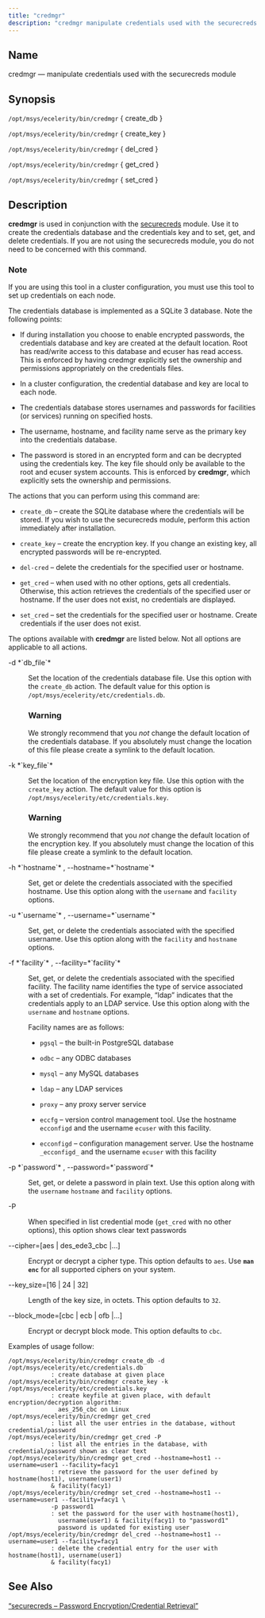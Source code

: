 ```yaml
---
title: "credmgr"
description: "credmgr manipulate credentials used with the securecreds module opt msys ecelerity bin credmgr create db opt msys ecelerity bin credmgr create key opt msys ecelerity bin credmgr del cred opt msys ecelerity bin credmgr get cred opt msys ecelerity bin credmgr set cred credmgr is used in conjunction with the..."
---
```


<a name="executable.credmgr"></a> 
## Name

credmgr — manipulate credentials used with the securecreds module

## Synopsis

`/opt/msys/ecelerity/bin/credmgr` { create_db }

`/opt/msys/ecelerity/bin/credmgr` { create_key }

`/opt/msys/ecelerity/bin/credmgr` { del_cred }

`/opt/msys/ecelerity/bin/credmgr` { get_cred }

`/opt/msys/ecelerity/bin/credmgr` { set_cred }

<a name="idp12228816"></a> 
## Description

**credmgr** is used in conjunction with the [securecreds](/momentum/4/modules/securecreds) module. Use it to create the credentials database and the credentials key and to set, get, and delete credentials. If you are not using the securecreds module, you do not need to be concerned with this command.

### Note

If you are using this tool in a cluster configuration, you must use this tool to set up credentials on each node.

The credentials database is implemented as a SQLite 3 database. Note the following points:

*   If during installation you choose to enable encrypted passwords, the credentials database and key are created at the default location. Root has read/write access to this database and ecuser has read access. This is enforced by having credmgr explicitly set the ownership and permissions appropriately on the credentials files.

*   In a cluster configuration, the credential database and key are local to each node.

*   The credentials database stores usernames and passwords for facilities (or services) running on specified hosts.

*   The username, hostname, and facility name serve as the primary key into the credentials database.

*   The password is stored in an encrypted form and can be decrypted using the credentials key. The key file should only be available to the root and ecuser system accounts. This is enforced by **credmgr**, which explicitly sets the ownership and permissions.

The actions that you can perform using this command are:

*   `create_db` – create the SQLite database where the credentials will be stored. If you wish to use the securecreds module, perform this action immediately after installation.

*   `create_key` – create the encryption key. If you change an existing key, all encrypted passwords will be re-encrypted.

*   `del-cred` – delete the credentials for the specified user or hostname.

*   `get_cred` – when used with no other options, gets all credentials. Otherwise, this action retrieves the credentials of the specified user or hostname. If the user does not exist, no credentials are displayed.

*   `set_cred` – set the credentials for the specified user or hostname. Create credentials if the user does not exist.

The options available with **credmgr** are listed below. Not all options are applicable to all actions.

<dl class="variablelist">

<dt>-d *`db_file`*</dt>

<dd>

Set the location of the credentials database file. Use this option with the `create_db` action. The default value for this option is `/opt/msys/ecelerity/etc/credentials.db`.

### Warning

We strongly recommend that you *not* change the default location of the credentials database. If you absolutely must change the location of this file please create a symlink to the default location.

</dd>

<dt>-k *`key_file`*</dt>

<dd>

Set the location of the encryption key file. Use this option with the `create_key` action. The default value for this option is `/opt/msys/ecelerity/etc/credentials.key`.

### Warning

We strongly recommend that you *not* change the default location of the encryption key. If you absolutely must change the location of this file please create a symlink to the default location.

</dd>

<dt>-h *`hostname`* , --hostname=*`hostname`*</dt>

<dd>

Set, get or delete the credentials associated with the specified hostname. Use this option along with the `username` and `facility` options.

</dd>

<dt>-u *`username`* , --username=*`username`*</dt>

<dd>

Set, get, or delete the credentials associated with the specified username. Use this option along with the `facility` and `hostname` options.

</dd>

<dt>-f *`facility`* , --facility=*`facility`*</dt>

<dd>

Set, get, or delete the credentials associated with the specified facility. The facility name identifies the type of service associated with a set of credentials. For example, “ldap” indicates that the credentials apply to an LDAP service. Use this option along with the `username` and `hostname` options.

Facility names are as follows:

*   `pgsql` – the built-in PostgreSQL database

*   `odbc` – any ODBC databases

*   `mysql` – any MySQL databases

*   `ldap` – any LDAP services

*   `proxy` – any proxy server service

*   `eccfg` – version control management tool. Use the hostname `ecconfigd` and the username `ecuser` with this facility.

*   `ecconfigd` – configuration management server. Use the hostname `_ecconfigd_` and the username `ecuser` with this facility

</dd>

<dt>-p *`password`* , --password=*`password`*</dt>

<dd>

Set, get, or delete a password in plain text. Use this option along with the `username` `hostname` and `facility` options.

</dd>

<dt>-P</dt>

<dd>

When specified in list credential mode (`get_cred` with no other options), this option shows clear text passwords

</dd>

<dt>--cipher=[aes | des_ede3_cbc |...]</dt>

<dd>

Encrypt or decrypt a cipher type. This option defaults to `aes`. Use **`man enc`**      for all supported ciphers on your system.

</dd>

<dt>--key_size=[16 | 24 | 32]</dt>

<dd>

Length of the key size, in octets. This option defaults to `32`.

</dd>

<dt>--block_mode=[cbc | ecb | ofb |...]</dt>

<dd>

Encrypt or decrypt block mode. This option defaults to `cbc`.

</dd>

</dl>

Examples of usage follow:

<a name="executable.credmgr.examples"></a> 


```
/opt/msys/ecelerity/bin/credmgr create_db -d /opt/msys/ecelerity/etc/credentials.db
            : create database at given place
/opt/msys/ecelerity/bin/credmgr create_key -k /opt/msys/ecelerity/etc/credentials.key
            : create keyfile at given place, with default encryption/decryption algorithm:
              aes_256_cbc on Linux
/opt/msys/ecelerity/bin/credmgr get_cred
            : list all the user entries in the database, without credential/password
/opt/msys/ecelerity/bin/credmgr get_cred -P
            : list all the entries in the database, with credential/password shown as clear text
/opt/msys/ecelerity/bin/credmgr get_cred --hostname=host1 --username=user1 --facility=facy1
            : retrieve the password for the user defined by hostname(host1), username(user1)
            & facility(facy1)
/opt/msys/ecelerity/bin/credmgr set_cred --hostname=host1 --username=user1 --facility=facy1 \
            -p password1
            : set the password for the user with hostname(host1),
              username(user1) & facility(facy1) to "password1"
              password is updated for existing user
/opt/msys/ecelerity/bin/credmgr del_cred --hostname=host1 --username=user1 --facility=facy1
            : delete the credential entry for the user with hostname(host1), username(user1)
            & facility(facy1)
```

<a name="idp13003424"></a> 
## See Also

[“securecreds – Password Encryption/Credential Retrieval”](/momentum/4/modules/securecreds)